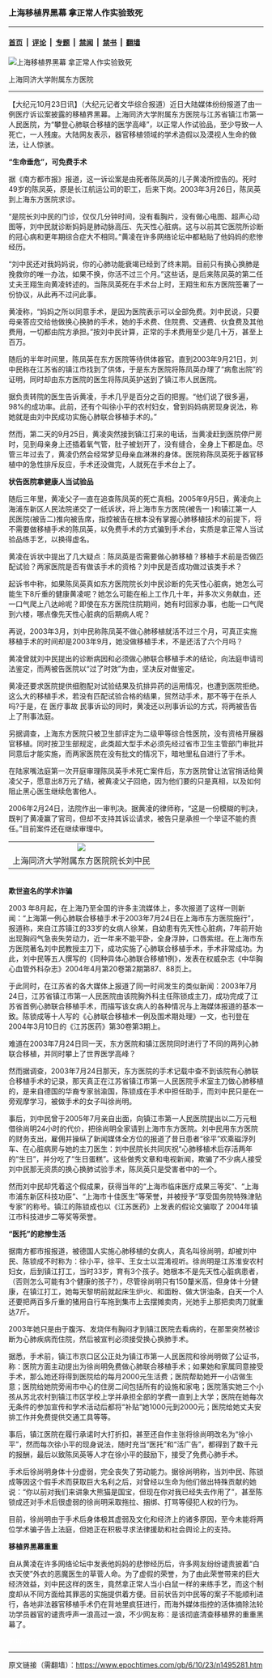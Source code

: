 ### 上海移植界黑幕 拿正常人作实验致死

---

#### [首页](../../../..?n1495281) &nbsp;|&nbsp; [评论](../../../../../epoch-comment?n1495281) &nbsp;|&nbsp; [专题](../../../../../epoch-special?n1495281) &nbsp;|&nbsp; [禁闻](../../../../../epoch-news?n1495281) &nbsp;|&nbsp; [禁书](../../../../../books?n1495281) &nbsp;|&nbsp; [翻墙](https://github.com/gfw-breaker/nogfw/blob/master/README.md?n1495281)


<div><img alt="上海移植界黑幕 拿正常人作实验致死" class="attachment-djy_600_400 size-djy_600_400 wp-post-image" src="https://i.epochtimes.com/assets/uploads/2006/10/610221408141667.jpg"/>
<div class="caption">
 <p>
  上海同济大学附属东方医院
 </p>
</div></div><hr/><div class="post_content" id="artbody" itemprop="articleBody">
 <!-- article content begin -->
 <p>
  【大纪元10月23日讯】（大纪元记者文华综合报道）近日大陆媒体纷纷报道了由一例医疗诉讼案披露的移植界黑幕。上海同济大学附属东方医院与江苏省镇江市第一人民医院，为“攀登心肺联合移植的医学高峰”，以正常人作试验品，至少导致一人死亡，一人残废。大陆网友表示，器官移植领域的学术造假以及漠视人生命的做法，让人惊骇。
 </p>
 <p>
  <b>
   “生命垂危”，可免费手术
  </b>
 </p>
 <p>
  据《南方都市报》报道，这一诉讼案是由死者陈凤英的儿子黄凌所控告的。死时49岁的陈凤英，原是长江航运公司的职工，后来下岗。2003年3月26日，陈凤英到上海东方医院求诊。
 </p>
 <p>
  “是院长刘中民的门诊，仅仅几分钟时间，没有看胸片，没有做心电图、超声心动图等，刘中民就诊断妈妈是肺动脉高压、先天性心脏病。这与以前其它医院所诊断的冠心病和更年期综合症大不相同。”黄凌在许多网络论坛中都粘贴了他妈妈的悲惨经历。
 </p>
 <p>
  “刘中民还对我妈妈说，你的心肺功能衰竭已经到了终末期。目前只有换心换肺是挽救你的唯一办法，如果不换，你活不过三个月。”这些话，是后来陈凤英的第二任丈夫王翔生向黄凌转述的。当陈凤英死在手术台上时，王翔生和东方医院签署了一份协议，从此再不过问此事。
 </p>
 <p>
  黄凌称，“妈妈之所以同意手术，是因为医院表示可以全部免费。刘中民说，只要母亲答应交给他做换心换肺的手术，她的手术费、住院费、交通费、伙食费及其他费用，一切都由院方承担。”按刘中民计算，正常的手术费用至少是几十万，甚至上百万。
 </p>
 <p>
  随后的半年时间里，陈凤英在东方医院等待供体器官。直到2003年9月21日，刘中民称在江苏省的镇江市找到了供体，于是东方医院将陈凤英办理了“病愈出院”的证明，同时却由东方医院的医生将陈凤英护送到了镇江市人民医院。
 </p>
 <p>
  据负责转院的医生告诉黄凌，手术几乎是百分之百的把握。“他们说了很多遍，98%的成功率。此前，还有个叫徐小平的农村妇女，曾到妈妈病房现身说法，称她就是由刘中民成功实施心肺联合移植手术的。”
 </p>
 <p>
  然而，第二天的9月25日，黄凌突然接到镇江打来的电话，当黄凌赶到医院停尸房时，见到母亲身上还插着氧气管，肚子被划开了，没有缝合，全身上下都是血。尽管三年过去了，黄凌仍然会经常梦见母亲血淋淋的身体。医院称陈凤英死于器官移植中的急性排斥反应，手术还没做完，人就死在手术台上了。
 </p>
 <p>
  <b>
   状告医院拿健康人当试验品
  </b>
 </p>
 <p>
  随后三年里，黄凌父子一直在追查陈凤英的死亡真相。2005年9月5日，黄凌向上海浦东新区人民法院递交了一纸诉状，将上海市东方医院(被告一 )和镇江第一人民医院(被告二)推向被告席，指控被告在根本没有掌握心肺移植技术的前提下，将不需要做移植手术的陈凤英，以免费手术的方式骗到手术台，实质是拿正常人当试验品练手艺，以换得虚名。
 </p>
 <p>
  黄凌在诉状中提出了几大疑点：陈凤英是否需要做心肺移植？移植手术前是否做匹配试验？两家医院是否有做该手术的资格？刘中民是否成功做过该类手术？
 </p>
 <p>
  起诉书中称，如果陈凤英真如东方医院院长刘中民诊断的先天性心脏病，她怎么可能生下8斤重的健康黄凌呢？她怎么可能在船上工作几十年，并多次义务献血，还一口气爬上八达岭呢？即使在东方医院住院期间，她有时回家办事，也能一口气爬到六楼，哪点像先天性心脏病的后期病人呢？
 </p>
 <p>
  再说，2003年3月，刘中民称陈凤英不做心肺移植就活不过三个月，可真正实施移植手术的时间却是2003年9月，她没做移植手术，不是还活了六个月吗？
 </p>
 <p>
  黄凌曾就刘中民提出的诊断病因和必须做心肺联合移植手术的结论，向法庭申请司法鉴定，而两被告医院以“过了时效”为由，坚决反对做鉴定。
 </p>
 <p>
  黄凌还要求医院提供细胞配对试验结果及抗排异药的运用情况，也遭到医院拒绝。这么大的移植手术，若没有匹配试验合格的结果，贸然动手术，那不等于在杀人吗?于是，在
  <ok href="https://www.epochtimes.com/gb/tag/%E5%8C%BB%E7%96%97%E4%BA%8B%E6%95%85.html">
   医疗事故
  </ok>
  民事诉讼的同时，黄凌还以刑事诉讼的方式，将两被告告上了刑事法庭。
 </p>
 <p>
  另据调查，上海东方医院只被卫生部评定为二级甲等综合性医院，没有资格开展器官移植。同时按卫生部规定，此类超大型手术必须先经过省市卫生主管部门审批并同意后才能实施，而两家医院在没有批文的情况下，暗地里私自进行了手术。
 </p>
 <p>
  在陆家嘴法庭第一次开庭审理陈凤英手术死亡案件后，东方医院曾让法官捎话给黄凌父子，愿意出8万元了结，被黄凌父子回绝，因为他们要的只是真相，以及如何阻止黑心医生继续危害他人。
 </p>
 <p>
  2006年2月24日，法院作出一审判决。据黄凌的律师称，“这是一份模糊的判决，既判了黄凌赢了官司，但却不支持其诉讼请求，被告只是承担一个举证不能的责任。”目前案件还在继续审理中。
  <br/>
  <center>
  </center>
 </p>
 <table border="0" cellpadding="3" cellspacing="3" width="100%">
  <tr>
   <td align="center">
    <ok href="/i6/610221408131667.gif">
     <img src="/i6/610221408131667--ss.gif"/>
    </ok>
   </td>
  </tr>
  <tr>
   <td align="center">
    <span class="bn12">
     上海同济大学附属东方医院院长刘中民
    </span>
   </td>
  </tr>
 </table>
 <p>
  <br/>
  <b>
   欺世盗名的学术诈骗
  </b>
 </p>
 <p>
  2003 年8月起，在上海乃至全国的许多主流媒体上，多次报道了这样一则新闻：“上海第一例心肺联合移植手术于2003年7月24日在上海市东方医院施行”，报道称，来自江苏镇江的33岁的女病人徐某，自幼患有先天性心脏病，7年前开始出现胸闷气急丧失劳动力，近一年来不能平卧，全身浮肿，口唇紫绀。在上海市东方医院著名刘中民教授主刀下，成功实施了心肺联合移植手术，手术非常成功。为此，刘中民等五人撰写的《同种异体心肺联合移植1例》，发表在权威杂志《中华胸心血管外科杂志》2004年4月第20卷第2期第87、88页上。
 </p>
 <p>
  于此同时，在江苏省的各大媒体上报道了同一时间发生的类似新闻：2003年7月24日，江苏省镇江市第一人民医院由该院胸外科主任陈锁成主刀，成功完成了江苏省首例心肺联合移植手术，而描写该女病人的各种情况与上海媒体报道的基本一致。陈锁成等十人写的《心肺联合移植术一例及围术期处理》一文，也刊登在2004年3月10日的《江苏医药》第30卷第3期上。
 </p>
 <p>
  难道在2003年7月24日同一天，东方医院和镇江医院同时进行了不同的两列心肺联合移植，并同时攀上了世界医学高峰？
 </p>
 <p>
  然而据调查，2003年7月24日那天，东方医院的手术记载中查不到该院有心肺联合移植手术的记录，那天真正在江苏省镇江市第一人民医院手术室主刀做心肺移植的，是来自德国的华裔专家翁渝国，陈锁成在手术中担任助手，而刘中民只是在一旁观摩学习，被做手术的女子叫徐尚明。
 </p>
 <p>
  事后，刘中民曾于2005年7月亲自出面，向镇江市第一人民医院提出以二万元租借徐尚明24小时的代价，把徐尚明全家请到上海市东方医院。刘中民用东方医院的财务支出，雇佣并操纵了新闻媒体全方位的报道了昔日患者“徐平”欢乘磁浮列车、在心脏病房与她的主刀医生：刘中民院长共同庆祝“心肺移植术后存活两年的“生日”，并分吃了“生日蛋糕”。这些做秀文章和电视新闻，欺骗了不少病人接受刘中民那无资质的换心换肺试验手术，陈凤英只是受害者中的一个。
 </p>
 <p>
  然而刘中民却凭着这个假成果，获得当年的“上海市临床医疗成果三等奖”、“上海市浦东新区科技功臣”、“上海市十佳医生”等荣誉，并被授予“享受国务院特殊津贴专家”的称号。镇江的陈锁成也以《江苏医药》上发表的假论文骗取了 2004年镇江市科技进步二等奖等荣誉。
 </p>
 <p>
  <b>
   “医托”的悲惨生活
  </b>
 </p>
 <p>
  据南方都市报报道，被德国人实施心肺移植的女病人，真名叫徐尚明，却被刘中民、陈锁成不时称为：徐小平，徐平、王女士以混淆视听。徐尚明是江苏淮安农村妇女，后到镇江打工，当时33岁，育有3个孩子。她根本不是先天性心脏病患者，（否则怎么可能有3个健康的孩子?），尽管徐尚明只有150釐米高，但身体十分健康，在镇江打工，她每天黎明前就起床生炉火、和面粉、做大饼油条，白天一个人还要把两百多斤重的猪用自行车拖到集市上去摆摊卖肉，光她手上那把卖肉刀就重达7斤。
 </p>
 <p>
  2003年她只是由于腹泻、发烧伴有胸闷才到镇江医院去看病的，在那里突然被诊断为心肺疾病而住院，然后被宣判必须接受换心换肺手术。
 </p>
 <p>
  据悉，手术前，镇江市京口区公正处为镇江市第一人民医院和徐尚明做了公证书，称：医院方面主动提出为徐尚明免费做心肺联合移植手术；如果她和家属同意接受手术，那么她还将得到医院给的每月2000元生活费；医院帮助她开一小店做生意；医院给她院旁闹市中心的住房二间包括所有的设施和家电；医院落实她三个小孩从苏北农村到镇江市区学校上学并承担全部的学费一直到上大学；医院在她每次无条件的参加宣传和学术活动后都将“补贴”她1000元到2000元；医院给她丈夫安排工作并免费提供交通工具等等。
 </p>
 <p>
  事后，镇江医院在履行承诺时大打折扣，甚至还自作主张将徐尚明改名为“徐小平”，然而每次徐小平的现身说法，随时充当“医托”和“活广告”，都得到了数千元的报酬，最后以致陈凤英等人才在徐小平的鼓励下，接受了免费心肺手术。
 </p>
 <p>
  手术后徐尚明身体十分虚弱，完全丧失了劳动能力。据徐尚明称，当刘中民、陈锁成等因这个假手术而获取巨大名利之后，对曾经以生命为他们做出特殊贡献的她说：“你以前对我们来讲象大熊猫是国宝，但现在你对我已经失去作用了”，甚至陈锁成还对手术后很虚弱的徐尚明采取拖拉、捆绑、打骂等侵犯人权的行为。
 </p>
 <p>
  目前，徐尚明由于手术后身体极其虚弱及文化和经济上的诸多原因，至今未能将两位学术骗子告上法庭，但她正在积极寻求法律援助和社会舆论上的支持。
 </p>
 <p>
  <b>
   移植界黑幕重重
  </b>
 </p>
 <p>
  自从黄凌在许多网络论坛中发表他妈妈的悲惨经历后，许多网友纷纷谴责披着“白衣天使”外衣的恶魔医生的草菅人命。为了虚假的荣誉，为了由此荣誉带来的巨大经济效益，刘中民这样的医生，竟然拿正常人当小白鼠一样的来练手艺，而这个制度却从不同方面给其罪恶的实施提供着方便。目前状告刘中民等的案子不能顺利进行，各地非法器官移植手术仍在背地里疯狂进行，而海外媒体指控的活体摘除法轮功学员器官的谴责呼声一浪高过一浪，不少网友称：是该彻底清查移植界的重重黑幕了。
 </p>
 <p>
  <font color="#ffffff">
   (http://www.dajiyuan.com)
  </font>
 </p>
 <!-- article content end -->
 <div id="below_article_ad">
 </div>
</div>


---

原文链接（需翻墙）：https://www.epochtimes.com/gb/6/10/23/n1495281.htm